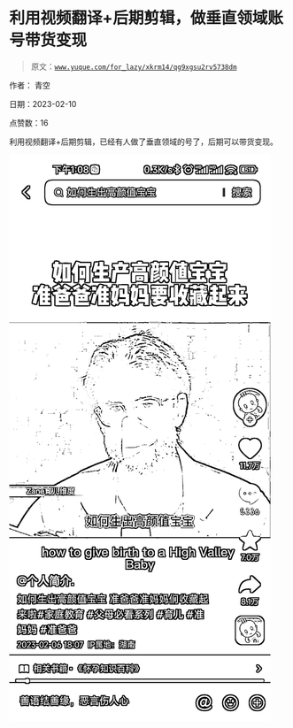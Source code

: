 # 利用视频翻译+后期剪辑，做垂直领域账号带货变现

> 原文：[`www.yuque.com/for_lazy/xkrm14/qg9xgsu2rv5738dm`](https://www.yuque.com/for_lazy/xkrm14/qg9xgsu2rv5738dm)

作者： 青空

日期：2023-02-10

点赞数：16

利用视频翻译+后期剪辑，已经有人做了垂直领域的号了，后期可以带货变现。

![](img/e5dbe2c38c91f5471c85ce93c65f146d.png)

